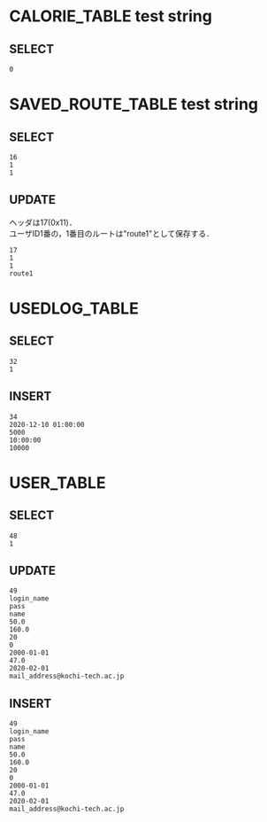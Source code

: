 # CALORIE_TABLE test string

## SELECT

```
0
```

# SAVED_ROUTE_TABLE test string

## SELECT

```
16
1
1
```

## UPDATE

ヘッダは17(0x11)．  
ユーザID1番の，1番目のルートは"route1"として保存する．

```
17
1
1
route1
```

# USEDLOG_TABLE

## SELECT

```
32
1
```

## INSERT

```
34
2020-12-10 01:00:00
5000
10:00:00
10000
```

# USER_TABLE

## SELECT

```
48
1
```

## UPDATE

```
49
login_name
pass
name
50.0
160.0
20
0
2000-01-01
47.0
2020-02-01
mail_address@kochi-tech.ac.jp
```

## INSERT

```
49
login_name
pass
name
50.0
160.0
20
0
2000-01-01
47.0
2020-02-01
mail_address@kochi-tech.ac.jp
```